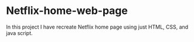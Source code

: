 # Netflix-home-web-page
In this project I have recreate Netflix home page using just HTML, CSS, and java script.

